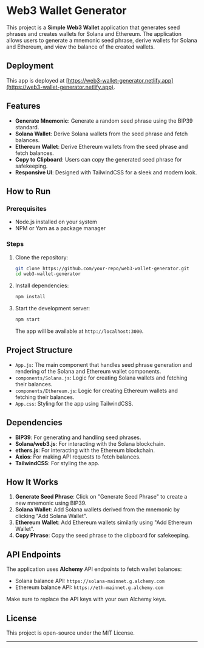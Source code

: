 # Web3 Wallet Generator

This project is a **Simple Web3 Wallet** application that generates seed phrases and creates wallets for Solana and Ethereum. The application allows users to generate a mnemonic seed phrase, derive wallets for Solana and Ethereum, and view the balance of the created wallets.

## Deployment

This app is deployed at [https://web3-wallet-generator.netlify.app](https://web3-wallet-generator.netlify.app).

## Features

- **Generate Mnemonic**: Generate a random seed phrase using the BIP39 standard.
- **Solana Wallet**: Derive Solana wallets from the seed phrase and fetch balances.
- **Ethereum Wallet**: Derive Ethereum wallets from the seed phrase and fetch balances.
- **Copy to Clipboard**: Users can copy the generated seed phrase for safekeeping.
- **Responsive UI**: Designed with TailwindCSS for a sleek and modern look.

## How to Run

### Prerequisites
- Node.js installed on your system
- NPM or Yarn as a package manager

### Steps

1. Clone the repository:
   ```bash
   git clone https://github.com/your-repo/web3-wallet-generator.git
   cd web3-wallet-generator
   ```

2. Install dependencies:
   ```bash
   npm install
   ```

3. Start the development server:
   ```bash
   npm start
   ```

   The app will be available at `http://localhost:3000`.

## Project Structure

- `App.js`: The main component that handles seed phrase generation and rendering of the Solana and Ethereum wallet components.
- `components/Solana.js`: Logic for creating Solana wallets and fetching their balances.
- `components/Ethereum.js`: Logic for creating Ethereum wallets and fetching their balances.
- `App.css`: Styling for the app using TailwindCSS.

## Dependencies

- **BIP39**: For generating and handling seed phrases.
- **Solana/web3.js**: For interacting with the Solana blockchain.
- **ethers.js**: For interacting with the Ethereum blockchain.
- **Axios**: For making API requests to fetch balances.
- **TailwindCSS**: For styling the app.

## How It Works

1. **Generate Seed Phrase**: Click on "Generate Seed Phrase" to create a new mnemonic using BIP39.
2. **Solana Wallet**: Add Solana wallets derived from the mnemonic by clicking "Add Solana Wallet".
3. **Ethereum Wallet**: Add Ethereum wallets similarly using "Add Ethereum Wallet".
4. **Copy Phrase**: Copy the seed phrase to the clipboard for safekeeping.

## API Endpoints

The application uses **Alchemy** API endpoints to fetch wallet balances:
- Solana balance API: `https://solana-mainnet.g.alchemy.com`
- Ethereum balance API: `https://eth-mainnet.g.alchemy.com`

Make sure to replace the API keys with your own Alchemy keys.

## License

This project is open-source under the MIT License.

---